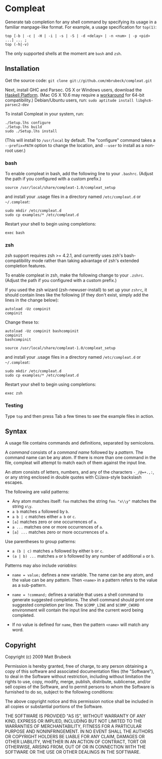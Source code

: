 Compleat
========

Generate tab completion for any shell command by specifying its usage in a
familiar manpage-like format.  For example, a usage specification for
`top(1)`:

    top [-b | -c | -H | -i | -s | -S | -d <delay> | -n <num> | -p <pid> ...] ... ;
    top (-h|-v)

The only supported shells at the moment are `bash` and `zsh`.

Installation
------------

Get the source code: `git clone git://github.com/mbrubeck/compleat.git`

Next, install GHC and Parsec.  OS X or Windows users, download the [Haskell
Platform][1].  (Mac OS X 10.6 may require a [workaround][2] for 64-bit
compatibility.) Debian/Ubuntu users, run: `sudo aptitude install
libghc6-parsec2-dev`

[1]: http://hackage.haskell.org/platform/
[2]: http://www.haskell.org/haskellwiki/Mac_OS_X

To install Compleat in your system, run: 

    ./Setup.lhs configure
    ./Setup.lhs build
    sudo ./Setup.lhs install

(This will install to `/usr/local` by default.   The "configure" command takes
a `--prefix=PATH` option to change the location, and `--user` to install as a
non-root user.)

### bash

To enable compleat in bash, add the following line to your `.bashrc`.
(Adjust the path if you configured with a custom prefix.)

    source /usr/local/share/compleat-1.0/compleat_setup

and install your .usage files in a directory named `/etc/compleat.d` or
`~/.compleat`:

    sudo mkdir /etc/compleat.d
    sudo cp examples/* /etc/compleat.d

Restart your shell to begin using completions:

    exec bash

### zsh

zsh support requires zsh >= 4.2.1, and currently uses zsh's bash-compatibility
mode rather than taking advantage of zsh's extended completion features.

To enable compleat in zsh, make the following change to your `.zshrc`.
(Adjust the path if you configured with a custom prefix.)

If you used the zsh wizard (zsh-newuser-install) to set up your `zshrc`, it should contain lines
like the following (if they don't exist, simply add the lines in the change below):

    autoload -Uz compinit
    compinit

Change these to:

    autoload -Uz compinit bashcompinit
    compinit
    bashcompinit

    source /usr/local/share/compleat-1.0/compleat_setup

and install your .usage files in a directory named `/etc/compleat.d` or
`~/.compleat`:

    sudo mkdir /etc/compleat.d
    sudo cp examples/* /etc/compleat.d

Restart your shell to begin using completions:

    exec zsh

### Testing

Type `top` and then press Tab a few times to see the example files in action.

Syntax
------

A usage file contains commands and definitions, separated by semicolons.

A *command* consists of a *command name* followed by a *pattern*.  The command
name can be any atom.  If there is more than one command in the file, compleat
will attempt to match each of them against the input line.

An *atom* consists of letters, numbers, and any of the characters `-_/@=+.,:`,
or any string enclosed in double quotes with C/Java-style backslash escapes.

The following are valid patterns:

* Any atom matches itself: `foo` matches the string `foo`.  `"x\\y"` matches
  the string `x\y`.
* `a b` matches `a` followed by `b`.
* `a b | c` matches either `a b` or `c`.
* `[a]` matches zero or one occurrences of `a`.
* `a ...` matches one or more occurrences of `a`.
* `[a] ...` matches zero or more occurrences of `a`.

Use parentheses to group patterns:

* `a (b | c)` matches `a` followed by either `b` or `c`.
* `(a | b) ...` matches `a` or `b` followed by any number of additional
  `a` or `b`.

Patterns may also include *variables*:

* `name = value;` defines a new variable.  The name can be any atom,
  and the value can be any pattern.  Then `<name>` in a pattern refers to the
  value as a sub-pattern.

* `name = !command;` defines a variable that uses a shell command to
  generate suggested completions.  The shell command should print one
  suggested completion per line.  The `$COMP_LINE` and `$COMP_CWORD`
  environment will contain the input line and the current word being
  completed.

* If no value is defined for `name`, then the pattern `<name>` will match any
  word.

Copyright
---------

Copyright (c) 2009 Matt Brubeck

Permission is hereby granted, free of charge, to any person
obtaining a copy of this software and associated documentation
files (the "Software"), to deal in the Software without
restriction, including without limitation the rights to use,
copy, modify, merge, publish, distribute, sublicense, and/or sell
copies of the Software, and to permit persons to whom the
Software is furnished to do so, subject to the following
conditions:

The above copyright notice and this permission notice shall be
included in all copies or substantial portions of the Software.

THE SOFTWARE IS PROVIDED "AS IS", WITHOUT WARRANTY OF ANY KIND,
EXPRESS OR IMPLIED, INCLUDING BUT NOT LIMITED TO THE WARRANTIES
OF MERCHANTABILITY, FITNESS FOR A PARTICULAR PURPOSE AND
NONINFRINGEMENT. IN NO EVENT SHALL THE AUTHORS OR COPYRIGHT
HOLDERS BE LIABLE FOR ANY CLAIM, DAMAGES OR OTHER LIABILITY,
WHETHER IN AN ACTION OF CONTRACT, TORT OR OTHERWISE, ARISING
FROM, OUT OF OR IN CONNECTION WITH THE SOFTWARE OR THE USE OR
OTHER DEALINGS IN THE SOFTWARE.
